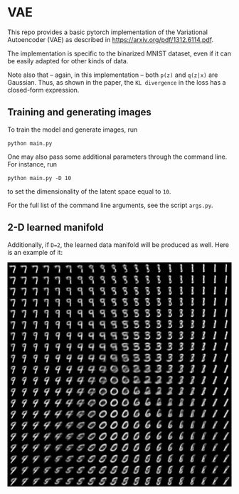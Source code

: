 # VAE

This repo provides a basic pytorch implementation of the Variational Autoencoder (VAE) as described in https://arxiv.org/pdf/1312.6114.pdf.

The implementation is specific to the binarized MNIST dataset, even if it can be easily adapted for other kinds of data.

Note also that – again, in this implementation – both `p(z)` and `q(z|x)` are Gaussian. Thus, as shown in the paper, the `KL divergence` in the loss has a closed-form expression.

## Training and generating images

To train the model and generate images, run 

```
python main.py
```

One may also pass some additional parameters through the command line. For instance, run

```
python main.py -D 10
```

to set the dimensionality of the latent space equal to `10`.

For the full list of the command line arguments, see the script `args.py`.

## 2-D learned manifold

Additionally, if `D=2`, the learned data manifold will be produced as well. Here is an example of it:

![manifold](images/manifold_hl:1_hu:500_D:2_e:20.png)
